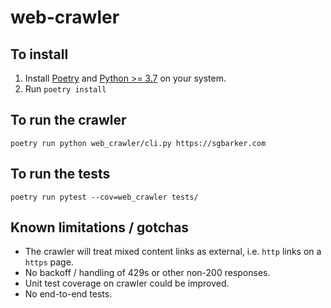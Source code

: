 # web-crawler

## To install
1. Install [Poetry](https://python-poetry.org/docs/) and [Python >= 3.7](https://www.python.org/downloads/) on your system.
2. Run `poetry install`

## To run the crawler
`poetry run python web_crawler/cli.py https://sgbarker.com`

## To run the tests
`poetry run pytest --cov=web_crawler tests/`

## Known limitations / gotchas
 - The crawler will treat mixed content links as external, i.e. `http` links on a `https` page.
 - No backoff / handling of 429s or other non-200 responses.
 - Unit test coverage on crawler could be improved.
 - No end-to-end tests.
